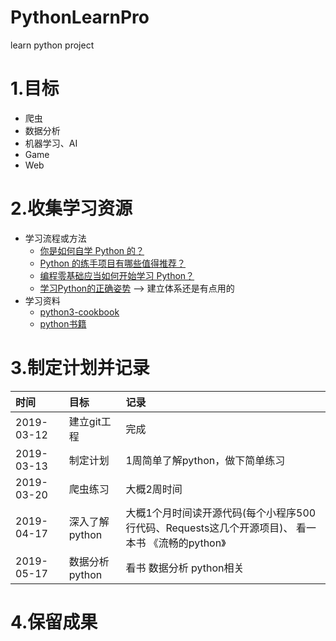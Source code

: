 # PythonLearnPro
learn python project

# 1.目标
  + 爬虫
  + 数据分析
  + 机器学习、AI
  + Game
  + Web

# 2.收集学习资源
* 学习流程或方法
    * [你是如何自学 Python 的？](https://www.zhihu.com/question/20702054)
    * [Python 的练手项目有哪些值得推荐？](https://www.zhihu.com/question/29372574)
    * [编程零基础应当如何开始学习 Python？](https://www.zhihu.com/question/20039623)
    * [学习Python的正确姿势](https://juejin.im/post/5b344442518825749f2561d7)   --> 建立体系还是有点用的
* 学习资料
    * [python3-cookbook](https://python3-cookbook.readthedocs.io/zh_CN/latest/copyright.html)
    * [python书籍](https://zhuanlan.zhihu.com/p/34378860)
    
# 3.制定计划并记录
时间   |目标   |记录
:-|:-|:-
2019-03-12    |   建立git工程       | 完成
2019-03-13    |   制定计划          | 1周简单了解python，做下简单练习
2019-03-20    |   爬虫练习          | 大概2周时间
2019-04-17    |   深入了解python    | 大概1个月时间读开源代码(每个小程序500行代码、Requests这几个开源项目)、 看一本书  《流畅的python》
2019-05-17    |   数据分析python    | 看书  数据分析 python相关

# 4.保留成果

